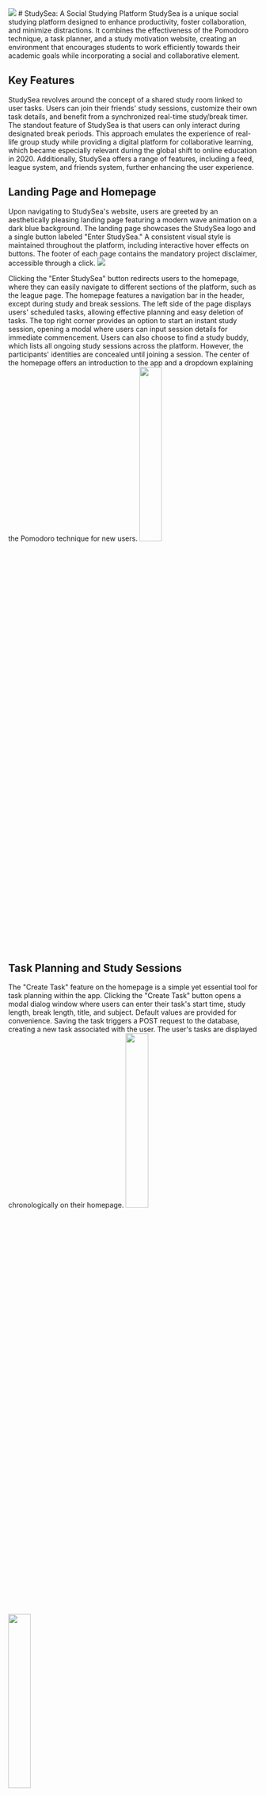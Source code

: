 <img src="https://github.com/NourAshoush/studysea.live/blob/main/images/image11.png">
# StudySea: A Social Studying Platform
StudySea is a unique social studying platform designed to enhance productivity, foster collaboration, and minimize distractions. It combines the effectiveness of the Pomodoro technique, a task planner, and a study motivation website, creating an environment that encourages students to work efficiently towards their academic goals while incorporating a social and collaborative element.

## Key Features
StudySea revolves around the concept of a shared study room linked to user tasks. Users can join their friends' study sessions, customize their own task details, and benefit from a synchronized real-time study/break timer. The standout feature of StudySea is that users can only interact during designated break periods. This approach emulates the experience of real-life group study while providing a digital platform for collaborative learning, which became especially relevant during the global shift to online education in 2020. Additionally, StudySea offers a range of features, including a feed, league system, and friends system, further enhancing the user experience.

## Landing Page and Homepage
Upon navigating to StudySea's website, users are greeted by an aesthetically pleasing landing page featuring a modern wave animation on a dark blue background. The landing page showcases the StudySea logo and a single button labeled "Enter StudySea." A consistent visual style is maintained throughout the platform, including interactive hover effects on buttons. The footer of each page contains the mandatory project disclaimer, accessible through a click.
<img src="https://github.com/NourAshoush/studysea.live/blob/main/images/image1.png">

Clicking the "Enter StudySea" button redirects users to the homepage, where they can easily navigate to different sections of the platform, such as the league page. The homepage features a navigation bar in the header, except during study and break sessions. The left side of the page displays users' scheduled tasks, allowing effective planning and easy deletion of tasks. The top right corner provides an option to start an instant study session, opening a modal where users can input session details for immediate commencement. Users can also choose to find a study buddy, which lists all ongoing study sessions across the platform. However, the participants' identities are concealed until joining a session. The center of the homepage offers an introduction to the app and a dropdown explaining the Pomodoro technique for new users.
<img src="https://github.com/NourAshoush/studysea.live/blob/main/images/image5.png" height="30%">

## Task Planning and Study Sessions
The "Create Task" feature on the homepage is a simple yet essential tool for task planning within the app. Clicking the "Create Task" button opens a modal dialog window where users can enter their task's start time, study length, break length, title, and subject. Default values are provided for convenience. Saving the task triggers a POST request to the database, creating a new task associated with the user. The user's tasks are displayed chronologically on their homepage.
<img src="https://github.com/NourAshoush/studysea.live/blob/main/images/image9.png" height="30%">
<img src="https://github.com/NourAshoush/studysea.live/blob/main/images/image14.png" height="30%">


Study Sessions serve as the core element of StudySea. They consist of three main pages: the study timer page, the break page, and the "post study" page. Users can initiate a session by creating a scheduled task or an instant study session. Although both methods function similarly, instant study sessions create hidden tasks in the database for seamless integration. An ephemeral study session is created alongside the task to store member lists and the session's actual start time. The timer page displays a countdown based on the selected study length, allowing users to join the session at any time. A progress bar beneath the timer visually represents the elapsed time within the study block. Upon completing the study block, users are automatically redirected to the break page.
![Active Study Session Block](https://github.com/NourAshoush/studysea.live/blob/main/images/image10.png)

## Breaks and Social Interaction
During breaks, users can relax and interact with others in their study session. The break page comprises a timer with an aesthetically pleasing wave animation, session information, and a chat feature. The session information displays user details, such as chat message colors, session/task information, completed blocks, time spent studying, and an exit session button. The chatbox fosters communication among participants and provides a supportive atmosphere. Users can send messages, view message history, and receive real-time notifications of new messages. To minimize distractions, the chat feature is disabled during study sessions, ensuring users can solely focus on their work.
![Study Session Break](https://github.com/NourAshoush/studysea.live/blob/main/images/image8.png)

## Profile Customization and Settings
StudySea allows users to customize their profiles to reflect their personality and academic goals. The profile page features an avatar, display name, bio, and customizable visual preferences. Users can choose from a variety of avatars or upload their own profile pictures. The display name and bio provide a brief introduction to other users. Moreover, StudySea offers visual customization options, including font size, style, and theme selection. The available themes include light, dark, and high contrast, ensuring accessibility and user comfort.

The settings page provides further customization options. Users can modify account settings, such as changing their password, updating email addresses, and managing notification preferences. In addition, they can set privacy options, control who can see their profile information, and manage friend requests. StudySea respects user privacy and ensures that settings are user-centric, providing control over personal data and interactions.

## Feed, League Tables, and Analytics
StudySea incorporates a feed feature to facilitate social interactions and engagement. Users can create posts, share updates, and view their friends' posts on the feed page. The posts can include study tips, motivational quotes, or academic achievements, fostering a sense of community and support. Users can like, comment on, delete, and report posts and comments, ensuring a safe and friendly environment.

To enhance motivation and friendly competition, StudySea introduces league tables. Users can create leagues within their friend groups to track individual study achievements. The leagues display participants' study times, allowing users to compare and celebrate their progress.

StudySea also provides analytics to help users review their study progress. The analytics page presents visualizations, including topic allocation charts, overall study time summaries, and information about the least-studied topics. These insights empower users to identify areas for improvement and optimize their study routines.

## Conclusion
StudySea is an innovative social studying platform that combines productivity-enhancing features, collaborative learning, and a supportive community. By incorporating the Pomodoro technique, task planning, and social interaction, StudySea creates an engaging and effective environment for students to achieve their academic goals. With its intuitive interface, appealing visual identity, and thoughtful features, StudySea aims to revolutionize the way students study and collaborate online, ultimately improving their learning outcomes and academic experiences.
